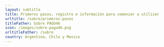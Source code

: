 ```yaml
---
layout: subtitle
title: Primeros pasos, registro e información para comenzar a utilizar PAGO46
urltitle: /sobre/primeros-pasos
titleFather: Sobre PAGO46
icon: /images/sobre-pago46.png
urltitleFather: /sobre
country: Argentina, Chile y Mexico
---
```

